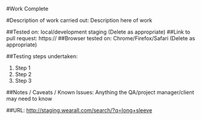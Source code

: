 #Work Complete

#Description of work carried out:
Description here of work

##Tested on: local/development staging (Delete as appropriate)
##Link to pull request: https://
##Browser tested on: Chrome/Firefox/Safari  (Delete as appropriate)
 
##Testing steps undertaken:
1. Step 1
2. Step 2
3. Step 3
 
##Notes / Caveats / Known Issues:
Anything the QA/project manager/client may need to know
 
##URL: http://staging.wearall.com/search/?q=long+sleeve
